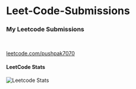 # Leet-Code-Submissions
### My Leetcode Submissions 
</br>

[leetcode.com/pushpak7070](https://leetcode.com/pushpak7070/)

#### LeetCode Stats
![Leetcode Stats](https://leetcode.card.workers.dev/?username=pushpak7070&theme=dark)
